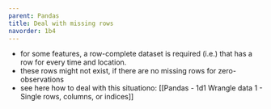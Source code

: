 ```yaml
---
parent: Pandas 
title: Deal with missing rows 
navorder: 1b4 
---
```


- for some features, a row-complete dataset is required (i.e.) that has a row for every time and location.
- these rows might not exist, if there are no missing rows for zero-observations
- see here how to deal with this situationo: [[Pandas - 1d1 Wrangle data 1 - Single rows, columns, or indices]]
